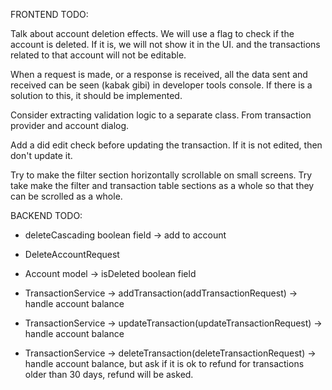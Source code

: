 FRONTEND TODO:

Talk about account deletion effects. We will use a flag to check if the account is deleted. If it is, we will not show it in the UI. and the transactions related to that account will not be editable.

When a request is made, or a response is received, all the data sent and received can be seen (kabak gibi) in developer tools console. If there is a solution to this, it should be implemented.

Consider extracting validation logic to a separate class. From transaction provider and account dialog.

Add a did edit check before updating the transaction. If it is not edited, then don't update it.

Try to make the filter section horizontally scrollable on small screens. Try take make the filter and transaction table sections
as a whole so that they can be scrolled as a whole.

BACKEND TODO:

- deleteCascading boolean field -> add to account
- DeleteAccountRequest

- Account model -> isDeleted boolean field

- TransactionService -> addTransaction(addTransactionRequest) -> handle account balance

- TransactionService -> updateTransaction(updateTransactionRequest) -> handle account balance

- TransactionService -> deleteTransaction(deleteTransactionRequest) -> handle account balance, but ask if it is ok to refund for transactions older than 30 days, refund will be asked.
